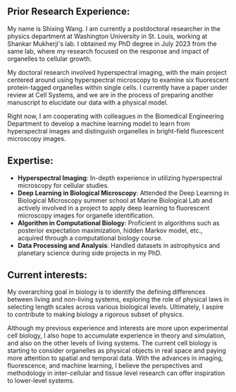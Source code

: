 ## Prior Research Experience:

My name is Shixing Wang. I am currently a postdoctoral researcher in the physics department at Washington University in St. Louis, working at Shankar Mukherji's lab. I obtained my PhD degree in July 2023 from the same lab, where my research focused on the response and impact of organelles to cellular growth.

My doctoral research involved hyperspectral imaging, with the main project centered around using hyperspectral microscopy to examine six fluorescent protein-tagged organelles within single cells. I currently have a paper under review at Cell Systems, and we are in the process of preparing another manuscript to elucidate our data with a physical model.

Right now, I am cooperating with colleagues in the Biomedical Engineering Department to develop a machine learning model to learn from hyperspectral images and distinguish organelles in bright-field fluorescent microscopy images.

## Expertise:

- **Hyperspectral Imaging**: In-depth experience in utilizing hyperspectral microscopy for cellular studies.
- **Deep Learning in Biological Microscopy**: Attended the Deep Learning in Biological Microscopy summer school at Marine Biological Lab and actively involved in a project to apply deep learning to fluorescent microscopy images for organelle identification.
- **Algorithm in Computational Biology**: Proficient in algorithms such as posterior expectation maximization, hidden Markov model, etc., acquired through a computational biology course.
- **Data Processing and Analysis**: Handled datasets in astrophysics and planetary science during side projects in my PhD.

## Current interests: 

My overarching goal in biology is to identify the defining differences between living and non-living systems, exploring the role of physical laws in selecting length scales across various biological levels. Ultimately, I aspire to contribute to making biology a rigorous subset of physics.

Although my previous experience and interests are more upon experimental cell biology, I also hope to accumulate experience in theory and simulation, and also on the other levels of living systems. The current cell biology is starting to consider organelles as physical objects in real space and paying more attention to spatial and temporal data. With the advances in imaging, fluorescence, and machine learning, I believe the perspectives and methodology in inter-cellular and tissue level research can offer inspiration to lower-level systems.
